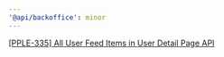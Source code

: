 ```yaml
---
'@api/backoffice': minor
---
```


[[PPLE-335] All User Feed Items in User Detail Page API](https://linear.app/snts/issue/PPLE-335/all-user-feed-items-in-user-detail-page-api)
